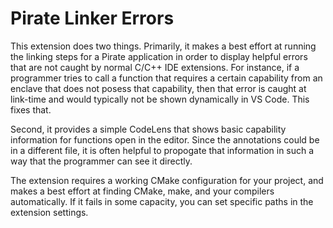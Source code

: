 # Pirate Linker Errors

This extension does two things. Primarily, it makes a best effort at running the linking steps for a Pirate application in order to display helpful errors that are not caught by normal C/C++ IDE extensions.  For instance, if a programmer tries to call a function that requires a certain capability from an enclave that does not posess that capability, then that error is caught at link-time and would typically not be shown dynamically in VS Code.  This fixes that.

Second, it provides a simple CodeLens that shows basic capability information for functions open in the editor.  Since the annotations could be in a different file, it is often helpful to propogate that information in such a way that the programmer can see it directly.

The extension requires a working CMake configuration for your project, and makes a best effort at finding CMake, make, and your compilers automatically.  If it fails in some capacity, you can set specific paths in the extension settings.
